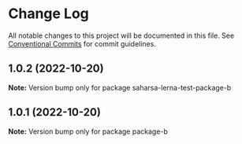 # Change Log

All notable changes to this project will be documented in this file.
See [Conventional Commits](https://conventionalcommits.org) for commit guidelines.

## 1.0.2 (2022-10-20)

**Note:** Version bump only for package saharsa-lerna-test-package-b





## 1.0.1 (2022-10-20)

**Note:** Version bump only for package package-b
